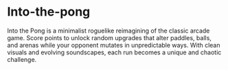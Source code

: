 # Into-the-pong
Into the Pong is a minimalist roguelike reimagining of the classic arcade game. Score points to unlock random upgrades that alter paddles, balls, and arenas while your opponent mutates in unpredictable ways. With clean visuals and evolving soundscapes, each run becomes a unique and chaotic challenge.
